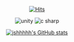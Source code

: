 <div align=center>

[![Hits](https://hits.seeyoufarm.com/api/count/incr/badge.svg?url=https://github.com/jshhhhh%2FEth_Dapp&count_bg=%2379C83D&title_bg=%23555555&icon=&icon_color=%23E7E7E7&title=hits&edge_flat=false)](https://github.com/jshhhhh)

<img alt="unity" src ="https://img.shields.io/badge/unity-fafafa.svg?&style=for-the-badge&logo=unity&logoColor=black"/> <img alt="c sharp" src ="https://img.shields.io/badge/csharp-239120.svg?&style=for-the-badge&logo=csharp&logoColor=white"/>

[![jshhhhh's GitHub stats](https://github-readme-stats.vercel.app/api?username=jshhhhh)](https://github.com/jshhhhh/github-readme-stats)
  
</div>
